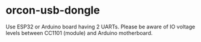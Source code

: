 # orcon-usb-dongle
Use ESP32 or Arduino board having 2 UARTs. Please be aware of IO voltage levels between CC1101 (module) and Arduino motherboard.
